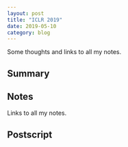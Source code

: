 ```yaml
---
layout: post
title: "ICLR 2019"
date: 2019-05-10
category: blog
---
```


Some thoughts and links to all my notes.

## Summary


## Notes
Links to all my notes.


## Postscript

